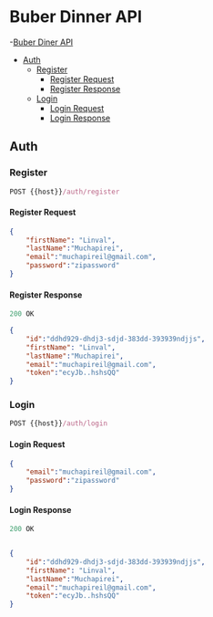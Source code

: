 # Buber Dinner API

-[Buber Diner API](#buber-dinner-api)
 - [Auth](#auth)
    - [Register](#register)
      - [Register Request](#register-request)
      - [Register Response](#register-response)
    - [Login](#login)
      - [Login Request](#login-request)
      - [Login Response](#login-request)

## Auth 

### Register

```js
POST {{host}}/auth/register
```

#### Register Request

```json
{
    "firstName": "Linval",
    "lastName":"Muchapirei",
    "email":"muchapireil@gmail.com",
    "password":"zipassword"
}
```
#### Register Response

```js
200 OK
```

```json
{
    "id":"ddhd929-dhdj3-sdjd-383dd-393939ndjjs",
    "firstName": "Linval",
    "lastName":"Muchapirei",
    "email":"muchapireil@gmail.com",
    "token":"ecyJb..hshsQQ"
}
```

### Login

```js
POST {{host}}/auth/login
```
#### Login Request

```json
{
    "email":"muchapireil@gmail.com",
    "password":"zipassword"
}
```

#### Login Response

```js
200 OK
```

```json

{
    "id":"ddhd929-dhdj3-sdjd-383dd-393939ndjjs",
    "firstName": "Linval",
    "lastName":"Muchapirei",
    "email":"muchapireil@gmail.com",
    "token":"ecyJb..hshsQQ"
}